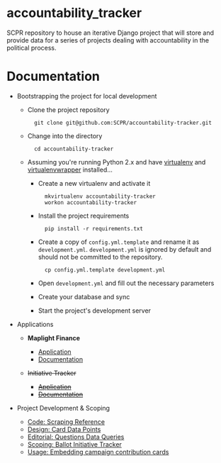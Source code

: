 accountability_tracker
======================

SCPR repository to house an iterative Django project that will store and provide data for a series of projects dealing with accountability in the political process.

Documentation
=============

* Bootstrapping the project for local development

    * Clone the project repository

            git clone git@github.com:SCPR/accountability-tracker.git

    * Change into the directory

            cd accountability-tracker

    * Assuming you're running Python 2.x and have [virtualenv](https://virtualenv.pypa.io/en/latest/) and [virtualenvwrapper](https://virtualenvwrapper.readthedocs.org/en/latest/) installed...

        * Create a new virtualenv and activate it

                mkvirtualenv accountability-tracker
                workon accountability-tracker

        * Install the project requirements

                pip install -r requirements.txt

        * Create a copy of ```config.yml.template``` and rename it as ```development.yml```. ```development.yml``` is ignored by default and should not be committed to the repository.

                cp config.yml.template development.yml

        * Open ```development.yml``` and fill out the necessary parameters

        * Create your database and sync

        * Start the project's development server

* Applications
    * **Maplight Finance**
        * [Application](/maplight_finance)
        * [Documentation](https://github.com/SCPR/accountability-tracker/wiki/Maplight-Finance)

    * ~~Initiative Tracker~~
        * ~~[Application](/maplight_finance)~~
        * ~~[Documentation](https://github.com/SCPR/accountability-tracker/wiki/Maplight-Finance)~~

* Project Development & Scoping
    * [Code: Scraping Reference](https://github.com/SCPR/accountability-tracker/wiki/Code:-Scraping-Reference)
    * [Design: Card Data Points](https://github.com/SCPR/accountability-tracker/wiki/Design:-Card-Data-Points)
    * [Editorial: Questions Data Queries](https://github.com/SCPR/accountability-tracker/wiki/Editorial:-Questions-Data-Queries)
    * [Scoping: Ballot Initiative Tracker](https://github.com/SCPR/accountability-tracker/wiki/Scoping:-Ballot-Initiative-Tracker)
    * [Usage: Embedding campaign contribution cards](https://github.com/SCPR/accountability-tracker/wiki/Usage:-Embedding-campaign-contribution-cards)